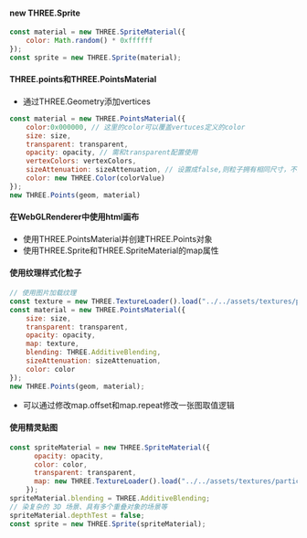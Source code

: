 #### new THREE.Sprite
```javascript
const material = new THREE.SpriteMaterial({
    color: Math.random() * 0xffffff
});
const sprite = new THREE.Sprite(material);
```

#### THREE.points和THREE.PointsMaterial
+ 通过THREE.Geometry添加vertices
```javascript
const material = new THREE.PointsMaterial({
    color:0x000000, // 这里的color可以覆盖vertuces定义的color
    size: size,
    transparent: transparent,
    opacity: opacity, // 需和transparent配置使用
    vertexColors: vertexColors,
    sizeAttenuation: sizeAttenuation, // 设置成false,则粒子拥有相同尺寸，不随相机距离影响
    color: new THREE.Color(colorValue)
});
new THREE.Points(geom, material)
```

#### 在WebGLRenderer中使用html画布
+ 使用THREE.PointsMaterial并创建THREE.Points对象
+ 使用THREE.Sprite和THREE.SpriteMaterial的map属性


#### 使用纹理样式化粒子
```javascript
// 使用图片加载纹理
const texture = new THREE.TextureLoader().load("../../assets/textures/particles/raindrop-3.png");
const material = new THREE.PointsMaterial({
    size: size,
    transparent: transparent,
    opacity: opacity,
    map: texture,
    blending: THREE.AdditiveBlending,
    sizeAttenuation: sizeAttenuation,
    color: color
});
new THREE.Points(geom, material);
```
+ 可以通过修改map.offset和map.repeat修改一张图取值逻辑


#### 使用精灵贴图
```javascript
const spriteMaterial = new THREE.SpriteMaterial({
      opacity: opacity,
      color: color,
      transparent: transparent,
      map: new THREE.TextureLoader().load("../../assets/textures/particles/test121.jpeg");
    });
spriteMaterial.blending = THREE.AdditiveBlending;
// 染复杂的 3D 场景、具有多个重叠对象的场景等
spriteMaterial.depthTest = false;
const sprite = new THREE.Sprite(spriteMaterial);
```
